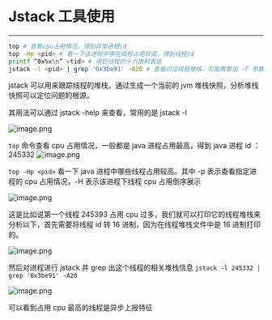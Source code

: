 # Jstack 工具使用
---

```bash
top # 查看cpu占用情况，得到异常进程id
top -Hp <pid> # 看一下该进程中哪些线程占用较高，得到线程id
printf “0x%x\n” <tid> # 得到线程的十六进制表达
jstack -l <pid> | grep '0x3be91' -A20 # 查看对应线程堆栈，可能需要加 -F 参数

```

jstack 可以用来跟踪线程的堆栈，通过生成一个当前的 jvm 堆栈快照，分析堆栈快照可以定位问题的根源。

其用法可以通过 jstack -help 来查看，常用的是 jstack -l <pid>

![image.png](https://images.zenhubusercontent.com/5b83aeb622e474383b984d11/80c80a07-7c73-4e22-9e60-8e691814f5c8)

`top` 命令查看 cpu 占用情况，一般都是 java 进程占用最高，得到 java 进程 id ： 245332
![image.png](https://images.zenhubusercontent.com/5b83aeb622e474383b984d11/b83e2b36-01ea-47cb-9bcd-da50b9498a38)

`top -Hp <pid>` 看一下 java 进程中哪些线程占用较高。其中 -p 表示查看指定进程的 cpu 占用情况，-H 表示该进程下线程 cpu 占用倒序展示

![image.png](https://images.zenhubusercontent.com/5b83aeb622e474383b984d11/20543180-bb5e-4de8-831d-cb5951822d04)

这是比如说第一个线程 245393 占用 cpu 过多，我们就可以打印它的线程堆栈来分析以下，首先需要将线程 id 转 16 进制，因为在线程堆栈文件中是 16 进制打印的。

![image.png](https://images.zenhubusercontent.com/5b83aeb622e474383b984d11/0f6001e3-d092-43bb-9732-d71a872cadc1)

然后对进程进行 jstack 并 grep 出这个线程的相关堆栈信息 `jstack -l 245332 | grep '0x3be91' -A20`

![image.png](https://images.zenhubusercontent.com/5b83aeb622e474383b984d11/00d8c524-822b-49b3-a182-987dbad6a0b8)

可以看到占用 cpu 最高的线程是异步上报特征

